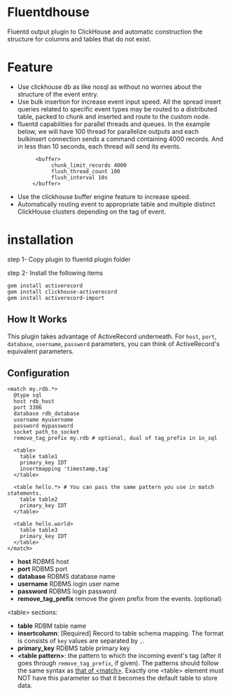 # Fluentdhouse
 Fluentd output plugin to ClickHouse and automatic construction the structure for columns and tables that do not exist. 
 
# Feature
 *  Use clickhouse db as like nosql as without no worries about the structure of the event entry.
 *  Use bulk insertion for increase event input speed. All the spread insert queries related to specific event types may be routed to a distributed table, packed to chunk and inserted and route to the custom node.
 *  fluentd capabilities for parallel threads and queues.
 In the example below, we will have 100 thread for parallelize outputs and each bulkinsert connection sends a command containing 4000 records. And in less than 10 seconds, each thread will send its events.

```
         <buffer>
		      chunk_limit_records 4000
		      flush_thread_count 100
		      flush_interval 10s
        </buffer>

```

 *  Use the clickhouse buffer engine feature to increase speed.
 *  Automatically routing event to appropriate table and multiple distinct ClickHouse clusters depending on the tag of event. 
  


# installation
step 1- Copy plugin to fluentd plugin folder

step 2- Install the following items 

```
gem install activerecord
gem install clickhouse-activerecord
gem install activerecord-import

```

## How It Works

This plugin takes advantage of ActiveRecord underneath. For `host`, `port`, `database`, `username`, `password` parameters, you can think of ActiveRecord's equivalent parameters.

## Configuration

    <match my.rdb.*>
      @type sql
      host rdb_host
      port 3306
      database rdb_database
      username myusername
      password mypassword
      socket path_to_socket
      remove_tag_prefix my.rdb # optional, dual of tag_prefix in in_sql

      <table>
        table table1
        primary_key IDT
        insertmapping 'timestamp,tag'
      </table>

      <table hello.*> # You can pass the same pattern you use in match statements.
        table table2
        primary_key IDT
      </table>
      
      <table hello.world>
        table table3
        primary_key IDT
      </table>
    </match>

* **host** RDBMS host
* **port** RDBMS port
* **database** RDBMS database name
* **username** RDBMS login user name
* **password** RDBMS login password
* **remove_tag_prefix** remove the given prefix from the events. (optional)

\<table\> sections:

* **table** RDBM table name
* **insertcolumn**: [Required] Record to table schema mapping. The format is consists of `key` values are separated by `,`.
* **primary_key** RDBMS table primary key
* **\<table pattern\>**: the pattern to which the incoming event's tag (after it goes through `remove_tag_prefix`, if given). The patterns should follow the same syntax as [that of \<match\>](https://docs.fluentd.org/configuration/config-file#how-match-patterns-work). Exactly one \<table\> element must NOT have this parameter so that it becomes the default table to store data.
